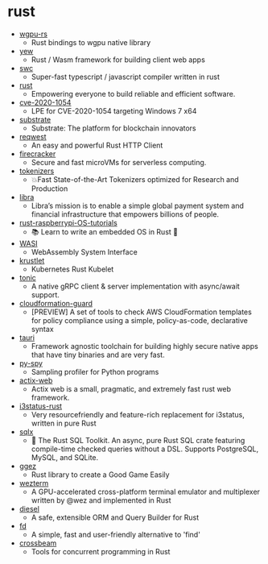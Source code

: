# rust
- [wgpu-rs](https://github.com/gfx-rs/wgpu-rs)
  - Rust bindings to wgpu native library
- [yew](https://github.com/yewstack/yew)
  - Rust / Wasm framework for building client web apps
- [swc](https://github.com/swc-project/swc)
  - Super-fast typescript / javascript compiler written in rust
- [rust](https://github.com/rust-lang/rust)
  - Empowering everyone to build reliable and efficient software.
- [cve-2020-1054](https://github.com/0xeb-bp/cve-2020-1054)
  - LPE for CVE-2020-1054 targeting Windows 7 x64
- [substrate](https://github.com/paritytech/substrate)
  - Substrate: The platform for blockchain innovators
- [reqwest](https://github.com/seanmonstar/reqwest)
  - An easy and powerful Rust HTTP Client
- [firecracker](https://github.com/firecracker-microvm/firecracker)
  - Secure and fast microVMs for serverless computing.
- [tokenizers](https://github.com/huggingface/tokenizers)
  - 💥Fast State-of-the-Art Tokenizers optimized for Research and Production
- [libra](https://github.com/libra/libra)
  - Libra’s mission is to enable a simple global payment system and financial infrastructure that empowers billions of people.
- [rust-raspberrypi-OS-tutorials](https://github.com/rust-embedded/rust-raspberrypi-OS-tutorials)
  - 📚 Learn to write an embedded OS in Rust 🦀
- [WASI](https://github.com/WebAssembly/WASI)
  - WebAssembly System Interface
- [krustlet](https://github.com/deislabs/krustlet)
  - Kubernetes Rust Kubelet
- [tonic](https://github.com/hyperium/tonic)
  - A native gRPC client & server implementation with async/await support.
- [cloudformation-guard](https://github.com/aws-cloudformation/cloudformation-guard)
  - [PREVIEW] A set of tools to check AWS CloudFormation templates for policy compliance using a simple, policy-as-code, declarative syntax
- [tauri](https://github.com/tauri-apps/tauri)
  - Framework agnostic toolchain for building highly secure native apps that have tiny binaries and are very fast.
- [py-spy](https://github.com/benfred/py-spy)
  - Sampling profiler for Python programs
- [actix-web](https://github.com/actix/actix-web)
  - Actix web is a small, pragmatic, and extremely fast rust web framework.
- [i3status-rust](https://github.com/greshake/i3status-rust)
  - Very resourcefriendly and feature-rich replacement for i3status, written in pure Rust
- [sqlx](https://github.com/launchbadge/sqlx)
  - 🧰 The Rust SQL Toolkit. An async, pure Rust SQL crate featuring compile-time checked queries without a DSL. Supports PostgreSQL, MySQL, and SQLite.
- [ggez](https://github.com/ggez/ggez)
  - Rust library to create a Good Game Easily
- [wezterm](https://github.com/wez/wezterm)
  - A GPU-accelerated cross-platform terminal emulator and multiplexer written by @wez and implemented in Rust
- [diesel](https://github.com/diesel-rs/diesel)
  - A safe, extensible ORM and Query Builder for Rust
- [fd](https://github.com/sharkdp/fd)
  - A simple, fast and user-friendly alternative to 'find'
- [crossbeam](https://github.com/crossbeam-rs/crossbeam)
  - Tools for concurrent programming in Rust
